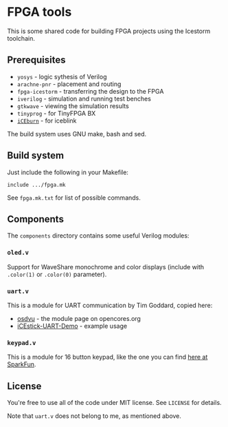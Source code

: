 # FPGA tools

This is some shared code for building FPGA projects using the Icestorm
toolchain.

## Prerequisites

- `yosys` - logic sythesis of Verilog
- `arachne-pnr` - placement and routing
- `fpga-icestorm` - transferring the design to the FPGA
- `iverilog` - simulation and running test benches
- `gtkwave` - viewing the simulation results
- `tinyprog` - for TinyFPGA BX
- [`iCEburn`](https://github.com/davidcarne/iceBurn) - for iceblink

The build system uses GNU make, bash and sed.

## Build system

Just include the following in your Makefile:

    include .../fpga.mk

See `fpga.mk.txt` for list of possible commands.

## Components

The `components` directory contains some useful Verilog modules:

### `oled.v`

Support for WaveShare monochrome and color displays (include with `.color(1)` or
`.color(0)` parameter).

### `uart.v`

This is a module for UART communication by Tim Goddard, copied here:

- [osdvu](https://opencores.org/project/osdvu) - the module page on opencores.org
- [iCEstick-UART-Demo](https://github.com/cyrozap/iCEstick-UART-Demo) - example usage

### `keypad.v`

This is a module for 16 button keypad, like the one you can find [here at
SparkFun](https://www.sparkfun.com/products/14881).

## License

You're free to use all of the code under MIT license. See `LICENSE` for
details.

Note that `uart.v` does not belong to me, as mentioned above.
